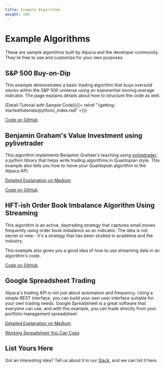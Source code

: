 ```yaml
---
title: Example Algorithms
weight: 100
---
```


# Example Algorithms

These are sample algorithms built by Alpaca and the developer community. They're free to use and customize for your own purposes.

## S&P 500 Buy-on-Dip

This example demonstrates a basic trading algorithm that buys oversold stocks within the S&P 500 universe
using an exponential moving average indicator. The page explains details about how to structure the code as well.

[Detail Tutorial with Sample Code]({{< relref "/getting-started/tutorials/python/_index.md" >}})

[Code on GitHub](https://github.com/alpacahq/samplealgo01)

## Benjamin Graham's Value Investment using pylivetrader

This algorithm implements Benjamin Graham's teaching using [pylivetrader](https://github.com/alpacahq/pylivetrader),
a python library that helps write trading algorithms in Quantopian style. This example also tells you
how to move your Quantopian algorithm to the Alpaca API.

[Detailed Explanation on Medium](https://medium.com/automation-generation/teaching-your-computer-to-invest-with-python-commission-free-automated-investing-5ade10961e08)

[Code on GitHub](https://github.com/alpacahq/pylivetrader/tree/master/examples/graham-fundamentals)

## HFT-ish Order Book Imbalance Algorithm Using Streaming

This algorithm is an active, daytrading strategy that captures small moves frequently using
order book imbalance as an indicator. The idea is not secret or new - it's a strategy that has
been studied in academia and the industry.

This example also gives you a good idea of how to use streaming data in an algorithm's code.

[Code on GitHub](https://github.com/alpacahq/example-hftish)


## Google Spreadsheet Trading

Alpaca's trading API is not just about automation and frequency. Using a simple REST interface, you can build
your own user interface suitable for your own trading needs. Google Spreadsheet is a great software
that everyone can use, and with this example, you can trade directly from your portfolio
management spreadsheet.

[Detailed Explanation on Medium](https://medium.com/automation-generation/manage-your-stocks-from-google-spreadsheet-using-api-43026db44289)

[Working Spreadsheet You Can Copy](https://docs.google.com/spreadsheets/d/1RLvSmDEfS7U2OrqlUYvv_8KpHJ15tzACK_JvmRYXm1k/edit#gid=0)


## List Yours Here

Got an interesting idea? Tell us about it in our [Slack](https://alpaca.markets/slack), and we can list it here.
